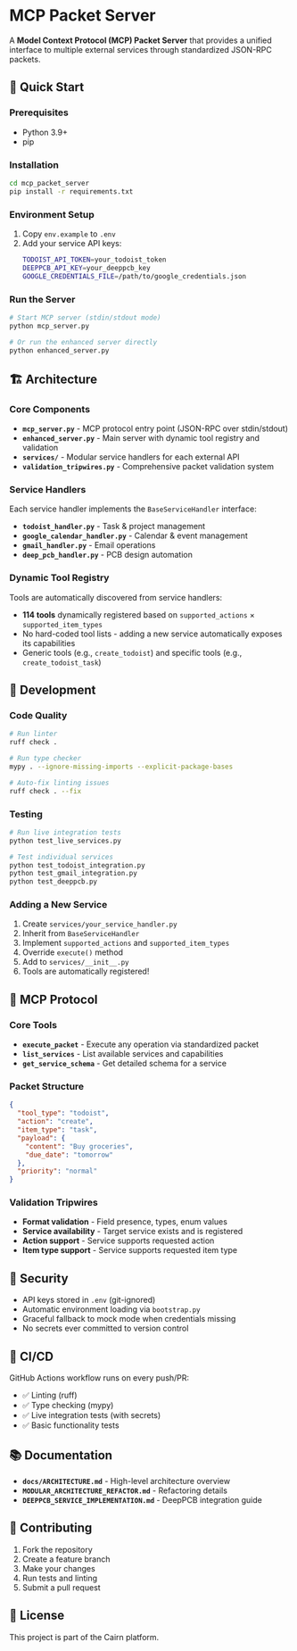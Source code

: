 # MCP Packet Server

A **Model Context Protocol (MCP) Packet Server** that provides a unified interface to multiple external services through standardized JSON-RPC packets.

## 🚀 Quick Start

### Prerequisites
- Python 3.9+
- pip

### Installation
```bash
cd mcp_packet_server
pip install -r requirements.txt
```

### Environment Setup
1. Copy `env.example` to `.env`
2. Add your service API keys:
   ```bash
   TODOIST_API_TOKEN=your_todoist_token
   DEEPPCB_API_KEY=your_deeppcb_key
   GOOGLE_CREDENTIALS_FILE=/path/to/google_credentials.json
   ```

### Run the Server
```bash
# Start MCP server (stdin/stdout mode)
python mcp_server.py

# Or run the enhanced server directly
python enhanced_server.py
```

## 🏗️ Architecture

### Core Components
- **`mcp_server.py`** - MCP protocol entry point (JSON-RPC over stdin/stdout)
- **`enhanced_server.py`** - Main server with dynamic tool registry and validation
- **`services/`** - Modular service handlers for each external API
- **`validation_tripwires.py`** - Comprehensive packet validation system

### Service Handlers
Each service handler implements the `BaseServiceHandler` interface:
- **`todoist_handler.py`** - Task & project management
- **`google_calendar_handler.py`** - Calendar & event management  
- **`gmail_handler.py`** - Email operations
- **`deep_pcb_handler.py`** - PCB design automation

### Dynamic Tool Registry
Tools are automatically discovered from service handlers:
- **114 tools** dynamically registered based on `supported_actions` × `supported_item_types`
- No hard-coded tool lists - adding a new service automatically exposes its capabilities
- Generic tools (e.g., `create_todoist`) and specific tools (e.g., `create_todoist_task`)

## 🔧 Development

### Code Quality
```bash
# Run linter
ruff check .

# Run type checker  
mypy . --ignore-missing-imports --explicit-package-bases

# Auto-fix linting issues
ruff check . --fix
```

### Testing
```bash
# Run live integration tests
python test_live_services.py

# Test individual services
python test_todoist_integration.py
python test_gmail_integration.py
python test_deeppcb.py
```

### Adding a New Service
1. Create `services/your_service_handler.py`
2. Inherit from `BaseServiceHandler`
3. Implement `supported_actions` and `supported_item_types`
4. Override `execute()` method
5. Add to `services/__init__.py`
6. Tools are automatically registered!

## 📡 MCP Protocol

### Core Tools
- **`execute_packet`** - Execute any operation via standardized packet
- **`list_services`** - List available services and capabilities
- **`get_service_schema`** - Get detailed schema for a service

### Packet Structure
```json
{
  "tool_type": "todoist",
  "action": "create", 
  "item_type": "task",
  "payload": {
    "content": "Buy groceries",
    "due_date": "tomorrow"
  },
  "priority": "normal"
}
```

### Validation Tripwires
- **Format validation** - Field presence, types, enum values
- **Service availability** - Target service exists and is registered
- **Action support** - Service supports requested action
- **Item type support** - Service supports requested item type

## 🔐 Security

- API keys stored in `.env` (git-ignored)
- Automatic environment loading via `bootstrap.py`
- Graceful fallback to mock mode when credentials missing
- No secrets ever committed to version control

## 🧪 CI/CD

GitHub Actions workflow runs on every push/PR:
- ✅ Linting (ruff)
- ✅ Type checking (mypy)  
- ✅ Live integration tests (with secrets)
- ✅ Basic functionality tests

## 📚 Documentation

- **`docs/ARCHITECTURE.md`** - High-level architecture overview
- **`MODULAR_ARCHITECTURE_REFACTOR.md`** - Refactoring details
- **`DEEPPCB_SERVICE_IMPLEMENTATION.md`** - DeepPCB integration guide

## 🤝 Contributing

1. Fork the repository
2. Create a feature branch
3. Make your changes
4. Run tests and linting
5. Submit a pull request

## 📄 License

This project is part of the Cairn platform.
